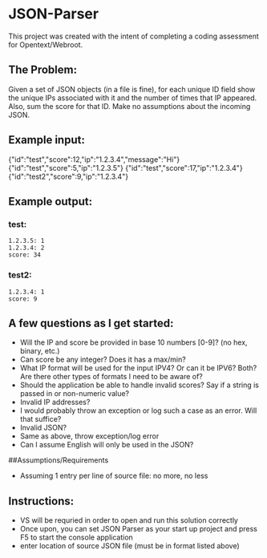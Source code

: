 # JSON-Parser
This project was created with the intent of completing a coding assessment for Opentext/Webroot.

## **The Problem:**
Given a set of JSON objects (in a file is fine), for each unique ID field show the unique IPs associated with it and the number of times that IP appeared.  Also, sum the score for that ID.  Make no assumptions about the incoming JSON.

## **Example input:**

{"id":"test","score":12,"ip":"1.2.3.4","message":"Hi"}
{"id":"test","score":5,"ip":"1.2.3.5"}
{"id":"test","score":17,"ip":"1.2.3.4"}
{"id":"test2","score":9,"ip":"1.2.3.4"}

 

## **Example output:**

### test:
    1.2.3.5: 1
    1.2.3.4: 2
    score: 34

### test2:
    1.2.3.4: 1
    score: 9


## A few questions as I get started:
* Will the IP and score be provided in base 10 numbers [0-9]? (no hex, binary, etc.)
* Can score be any integer? Does it has a max/min?
* What IP format will be used for the input IPV4? Or can it be IPV6? Both? Are there other types of formats I need to be aware of?
* Should the application be able to handle invalid scores? Say if a string is passed in or non-numeric value?
* Invalid IP addresses? 
* I would probably throw an exception or log such a case as an error.  Will that suffice?
* Invalid JSON?
* Same as above, throw exception/log error
* Can I assume English will only be used in the JSON?

##Assumptions/Requirements
* Assuming 1 entry per line of source file: no more, no less

## Instructions:
* VS will be requried in order to open and run this solution correctly
* Once upon, you can set JSON Parser as your start up project and press F5 to start the console application
 * enter location of source JSON file (must be in format listed above)
